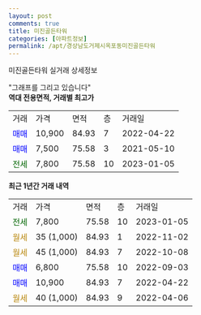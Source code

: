 ```yaml
---
layout: post
comments: true
title: 미진골든타워
categories: [아파트정보]
permalink: /apt/경상남도거제시옥포동미진골든타워
---
```


미진골든타워 실거래 상세정보

<script type="text/javascript">
  google.charts.load('current', {'packages':['line', 'corechart']});
  google.charts.setOnLoadCallback(drawChart);

  function drawChart() {
    var data = new google.visualization.DataTable();
    data.addColumn('date', '거래일');
    data.addColumn('number', "매매");
    data.addColumn('number', "전세");
    data.addColumn('number', "전매");

    data.addRows([[new Date(Date.parse("2023-01-05")), null, 7800, null], [new Date(Date.parse("2022-11-02")), null, null, null], [new Date(Date.parse("2022-10-08")), null, null, null], [new Date(Date.parse("2022-09-03")), 6800, null, null], [new Date(Date.parse("2022-04-22")), 10900, null, null], [new Date(Date.parse("2022-04-06")), null, null, null]]);

    var options = {
      hAxis: {
        format: 'yyyy/MM/dd'
      },    
      lineWidth: 0,
      pointsVisible: true,    
      title: '최근 1년간 유형별 실거래가 분포',
      legend: { position: 'bottom' }
    };

    var formatter = new google.visualization.NumberFormat({pattern:'###,###'} );
    formatter.format(data, 1);
    formatter.format(data, 2);
    
    setTimeout(function() {
        var chart = new google.visualization.LineChart(document.getElementById('columnchart_material'));
        chart.draw(data, (options));
        document.getElementById('loading').style.display = 'none';
    }, 200);
  }
</script>


<div id="loading" style="z-index:20; display: block; margin-left: 0px">"그래프를 그리고 있습니다"</div>
<div id="columnchart_material" style="width: 95%; margin-left: 0px; display: block"></div>
<!-- contents start -->
<b>역대 전용면적, 거래별 최고가</b>
<table class="sortable">
    <tr>
      <td>거래</td>
      <td>가격</td>
      <td>면적</td>
      <td>층</td>
      <td>거래일</td>
    </tr>
        <tr>
          <td><a style="color: blue">매매</a></td>
          <td>10,900</td>
          <td>84.93</td>
          <td>7</td>
          <td>2022-04-22</td>
        </tr>            <tr>
          <td><a style="color: blue">매매</a></td>
          <td>7,500</td>
          <td>75.58</td>
          <td>3</td>
          <td>2021-05-10</td>
        </tr>        
        <tr>
              <td><a style="color: darkgreen">전세</a></td>
              <td>7,800</td>
              <td>75.58</td>
              <td>10</td>
              <td>2023-01-05</td>
            </tr>        
    
</table>

<b>최근 1년간 거래 내역</b>

<table class="sortable">
    <tr>
      <td>거래</td>
      <td>가격</td>
      <td>면적</td>
      <td>층</td>
      <td>거래일</td>
    </tr>
    <tr>
      <td><a style="color: darkgreen">전세</a></td>
      <td>7,800</td>
      <td>75.58</td>
      <td>10</td>
      <td>2023-01-05</td>
    </tr>          <tr>
      <td><a style="color: darkgoldenrod">월세</a></td>
      <td>35 (1,000)</td>
      <td>84.93</td>
      <td>1</td>
      <td>2022-11-02</td>
    </tr>          <tr>
      <td><a style="color: darkgoldenrod">월세</a></td>
      <td>45 (1,000)</td>
      <td>84.93</td>
      <td>7</td>
      <td>2022-10-08</td>
    </tr>          <tr>
      <td><a style="color: blue">매매</a></td>
      <td>6,800</td>
      <td>75.58</td>
      <td>10</td>
      <td>2022-09-03</td>
    </tr>          <tr>
      <td><a style="color: blue">매매</a></td>
      <td>10,900</td>
      <td>84.93</td>
      <td>7</td>
      <td>2022-04-22</td>
    </tr>          <tr>
      <td><a style="color: darkgoldenrod">월세</a></td>
      <td>40 (1,000)</td>
      <td>84.93</td>
      <td>9</td>
      <td>2022-04-06</td>
    </tr>      </table>
<!-- contents end -->    

